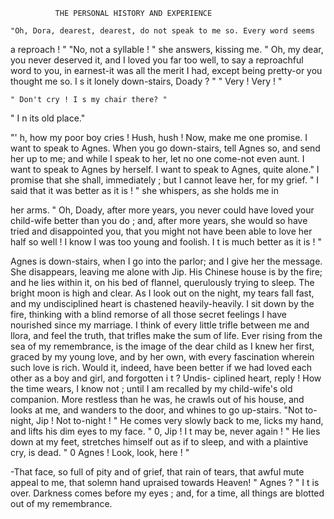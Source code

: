               THE PERSONAL HISTORY AND EXPERIENCE

    "Oh, Dora, dearest, dearest, do not speak to me so. Every word seems
a reproach ! "
    "No, not a syllable ! " she answers, kissing me. " Oh, my dear, you
never deserved it, and I loved you far too well, to say a reproachful word to
you, in earnest-it was all the merit I had, except being pretty-or you
thought me so. I s it lonely down-stairs, Doady ? "
    " Very ! Very ! "

    " Don't cry ! I s my chair there? "
   " I n its old place."

   "' h,   how my poor boy cries ! Hush, hush ! Now, make me one
promise. I want to speak to Agnes. When you go down-stairs, tell
Agnes so, and send her up to me; and while I speak to her, let no one
come-not even aunt. I want to speak to Agnes by herself. I want to
speak to Agnes, quite alone."
    I promise that she shall, immediately ; but I cannot leave her, for my
grief.
    " I said that it was better as it is ! " she whispers, as she holds me in

her arms. " Oh, Doady, after more years, you never could have loved your
child-wife better than you do ; and, after more years, she would so have tried
and disappointed you, that you might not have been able to love her half
so well ! I know I was too young and foolish. I t is much better as it is ! "

   Agnes is down-stairs, when I go into the parlor; and I give her the
message. She disappears, leaving me alone with Jip.
   His Chinese house is by the fire; and he lies within it, on his bed of
flannel, querulously trying to sleep. The bright moon is high and clear.
As I look out on the night, my tears fall fast, and my undisciplined heart
is chastened heavily-heavily.
   I sit down by the fire, thinking with a blind remorse of all those secret
feelings I have nourished since my marriage. I think of every little trifle
between me and llora, and feel the truth, that trifles make the sum of life.
Ever rising from the sea of my remembrance, is the image of the dear child
as I knew her first, graced by my young love, and by her own, with every
fascination wherein such love is rich. Would it, indeed, have been better
if we had loved each other as a boy and girl, and forgotten i t ? Undis-
ciplined heart, reply !
   How the time wears, I know not ; until I am recalled by my child-wife's
old companion. More restless than he was, he crawls out of his house,
and looks at me, and wanders to the door, and whines to go up-stairs.
   "Not to-night, Jip ! Not to-night ! "
   He comes very slowly back to me, licks my hand, and lifts his dim eyes
to my face.
   " 0, Jip ! I t may be, never again ! "
   He lies down at my feet, stretches himself out as if to sleep, and with
a plaintive cry, is dead.
   " 0 Agnes ! Look, look, here ! "

   -That face, so full of pity and of grief, that rain of tears, that awful
mute appeal to me, that solemn hand upraised towards Heaven!
    " Agnes ? "
    I t is over. Darkness comes before my eyes ; and, for a time, all things
 are blotted out of my remembrance.
